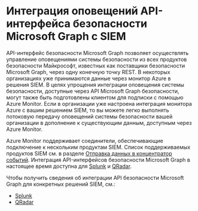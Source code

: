 # <a name="integrate-microsoft-graph-security-api-alerts-with-a-siem"></a>Интеграция оповещений API-интерфейса безопасности Microsoft Graph с SIEM

API-интерфейс безопасности Microsoft Graph позволяет осуществлять управление оповещениями системы безопасности из всех продуктов безопасности Майкрософт, известных как поставщики безопасности Microsoft Graph, через одну конечную точку REST. В некоторых организациях уже принимаются данные через монитор Azure в решения SIEM. В целях упрощения интеграции оповещения системы безопасности, доступные через API Microsoft Graph безопасности, могут также быть подготовлены клиентом для подписки с помощью Azure Monitor. Если в организации уже настроена интеграция монитора Azure с вашим решением SIEM, то вы можете легко выполнять потоковую передачу оповещений системы безопасности вашей организации в дополнение к существующим данным, доступным через Azure Monitor.

Azure Monitor поддерживает соединители, обеспечивающие подключение к нескольким продуктам SIEM. Список поддерживаемых продуктов SIEM см. в разделе [Отправка данных в концентратор событий](https://docs.microsoft.com/en-us/azure/monitoring-and-diagnostics/monitor-stream-monitoring-data-event-hubs#what-can-i-do-with-the-monitoring-data-being-sent-to-my-event-hub). Интеграция API-интерфейсов безопасности Microsoft Graph в настоящее время доступна для [Splunk](https://splunkbase.splunk.com/) и [QRadar](https://www.ibm.com/us-en/marketplace/ibm-qradar-siem).

Чтобы получить сведения об интеграции API безопасности Microsoft Graph для конкретных решений SIEM, см.:

- [Splunk](security-splunk-siemintegration.md)
- [QRadar](security-qradar-siemintegration.md)
